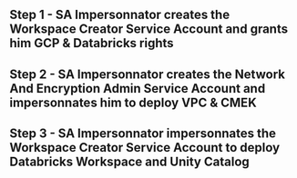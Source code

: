 ## Step 1 - SA Impersonnator creates the Workspace Creator Service Account and grants him GCP & Databricks rights

## Step 2 - SA Impersonnator creates the Network And Encryption Admin Service Account and impersonnates him to deploy VPC & CMEK

## Step 3 - SA Impersonnator impersonnates the Workspace Creator Service Account to deploy Databricks Workspace and Unity Catalog